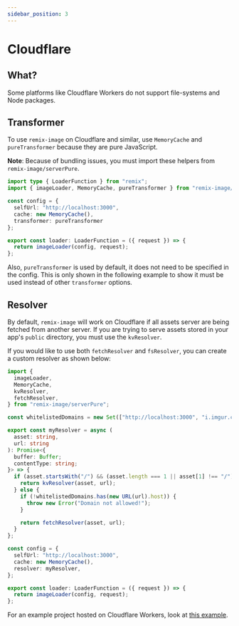 ```yaml
---
sidebar_position: 3
---
```


# Cloudflare

## What?
Some platforms like Cloudflare Workers do not support file-systems and Node packages.

## Transformer
To use `remix-image` on Cloudflare and similar, use `MemoryCache` and `pureTransformer` because they are pure JavaScript.

**Note**: Because of bundling issues, you must import these helpers from `remix-image/serverPure`.

```typescript jsx
import type { LoaderFunction } from "remix";
import { imageLoader, MemoryCache, pureTransformer } from "remix-image/serverPure";

const config = {
  selfUrl: "http://localhost:3000",
  cache: new MemoryCache(),
  transformer: pureTransformer
};

export const loader: LoaderFunction = ({ request }) => {
  return imageLoader(config, request);
};
```
Also, `pureTransformer` is used by default, it does not need to be specified in the config.
This is only shown in the following example to show it must be used instead of other `transformer` options.


## Resolver
By default, `remix-image` will work on Cloudflare if all assets server are being fetched from another server.
If you are trying to serve assets stored in your app's `public` directory, you must use the `kvResolver`.

If you would like to use both `fetchResolver` and `fsResolver`, you can create a custom resolver as shown below:
```typescript jsx
import {
  imageLoader,
  MemoryCache,
  kvResolver,
  fetchResolver,
} from "remix-image/serverPure";

const whitelistedDomains = new Set(["http://localhost:3000", "i.imgur.com"]);

export const myResolver = async (
  asset: string,
  url: string
): Promise<{
  buffer: Buffer;
  contentType: string;
}> => {
  if (asset.startsWith("/") && (asset.length === 1 || asset[1] !== "/")) {
    return kvResolver(asset, url);
  } else {
    if (!whitelistedDomains.has(new URL(url).host)) {
      throw new Error("Domain not allowed!");
    }

    return fetchResolver(asset, url);
  }
};

const config = {
  selfUrl: "http://localhost:3000",
  cache: new MemoryCache(),
  resolver: myResolver,
};

export const loader: LoaderFunction = ({ request }) => {
  return imageLoader(config, request);
};
```

For an example project hosted on Cloudflare Workers, look at [this example](../../../examples/cloudflare).

